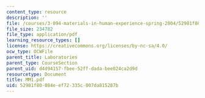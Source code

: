 ```yaml
---
content_type: resource
description: ''
file: /courses/3-094-materials-in-human-experience-spring-2004/52981f80084eef72335c007da815287b_MM1.pdf
file_size: 234782
file_type: application/pdf
learning_resource_types: []
license: https://creativecommons.org/licenses/by-nc-sa/4.0/
ocw_type: OCWFile
parent_title: Laboratories
parent_type: CourseSection
parent_uid: d4d94157-fbee-52ff-dada-bee024ca2d9d
resourcetype: Document
title: MM1.pdf
uid: 52981f80-084e-ef72-335c-007da815287b
---
```

